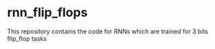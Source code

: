 # rnn_flip_flops
This repository contains the code for RNNs which are trained for 3 bits flip_flop tasks 
